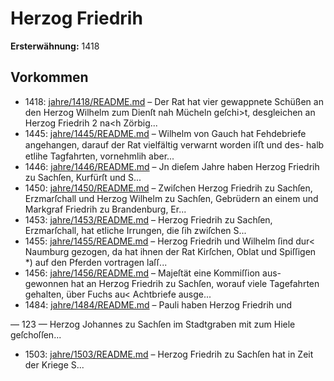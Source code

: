 # Herzog Friedrih

**Ersterwähnung:** 1418

## Vorkommen
- 1418: [jahre/1418/README.md](../jahre/1418/README.md) – Der Rat hat vier gewappnete Schüßen an den Herzog
Wilhelm zum Dienſt nah Mücheln geſchi>t, desgleichen
an Herzog Friedrih 2 na<h Zörbig...
- 1445: [jahre/1445/README.md](../jahre/1445/README.md) – Wilhelm von Gauch hat Fehdebriefe angehangen,
darauf der Rat vielfältig verwarnt worden iſﬅ und des-
halb etlihe Tagfahrten, vornehmlih aber...
- 1446: [jahre/1446/README.md](../jahre/1446/README.md) – Jn dieſem Jahre haben Herzog Friedrih zu Sachſen,
Kurfürſt und S...
- 1450: [jahre/1450/README.md](../jahre/1450/README.md) – Zwiſchen Herzog Friedrih zu Sachſen, Erzmarſchall
und Herzog Wilhelm zu Sachſen, Gebrüdern an einem
und Markgraf Friedrih zu Brandenburg, Er...
- 1453: [jahre/1453/README.md](../jahre/1453/README.md) – Herzog Friedrih zu Sachſen, Erzmarſchall, hat etliche
Irrungen, die ſih zwiſchen S...
- 1455: [jahre/1455/README.md](../jahre/1455/README.md) – Herzog Friedrih und Wilhelm ſind dur< Naumburg
gezogen, da hat ihnen der Rat Kirſchen, Oblat und
Spiſſigen *) auf den Pferden vortragen laſſ...
- 1456: [jahre/1456/README.md](../jahre/1456/README.md) – Majeſtät eine Kommiſſion aus-
gewonnen hat an Herzog Friedrih zu Sachſen, worauf
viele Tagefahrten gehalten, über Fuchs au< Achtbriefe
ausge...
- 1484: [jahre/1484/README.md](../jahre/1484/README.md) – Pauli haben Herzog Friedrih und


— 123 —
Herzog Johannes zu Sachſen im Stadtgraben mit zum
Hiele geſchoſſen...
- 1503: [jahre/1503/README.md](../jahre/1503/README.md) – Herzog Friedrih zu Sachſen hat in Zeit der Kriege
S...
